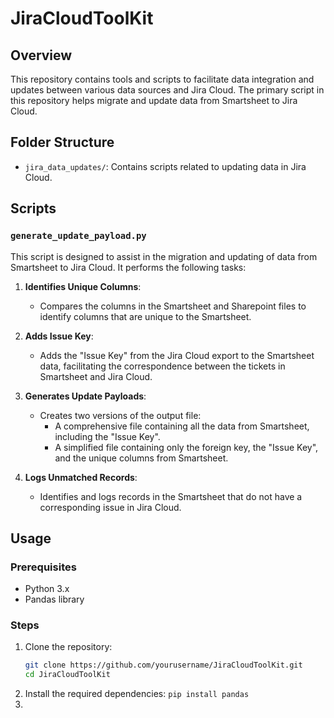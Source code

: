 # JiraCloudToolKit

## Overview

This repository contains tools and scripts to facilitate data integration and updates between various data sources and Jira Cloud. The primary script in this repository helps migrate and update data from Smartsheet to Jira Cloud.

## Folder Structure

- `jira_data_updates/`: Contains scripts related to updating data in Jira Cloud.

## Scripts

### `generate_update_payload.py`

This script is designed to assist in the migration and updating of data from Smartsheet to Jira Cloud. It performs the following tasks:

1. **Identifies Unique Columns**:
   - Compares the columns in the Smartsheet and Sharepoint files to identify columns that are unique to the Smartsheet.

2. **Adds Issue Key**:
   - Adds the "Issue Key" from the Jira Cloud export to the Smartsheet data, facilitating the correspondence between the tickets in Smartsheet and Jira Cloud.

3. **Generates Update Payloads**:
   - Creates two versions of the output file:
     - A comprehensive file containing all the data from Smartsheet, including the "Issue Key".
     - A simplified file containing only the foreign key, the "Issue Key", and the unique columns from Smartsheet.

4. **Logs Unmatched Records**:
   - Identifies and logs records in the Smartsheet that do not have a corresponding issue in Jira Cloud.

## Usage

### Prerequisites

- Python 3.x
- Pandas library

### Steps

1. Clone the repository:
   ```sh
   git clone https://github.com/yourusername/JiraCloudToolKit.git
   cd JiraCloudToolKit

2. Install the required dependencies: `pip install pandas`
3. 
